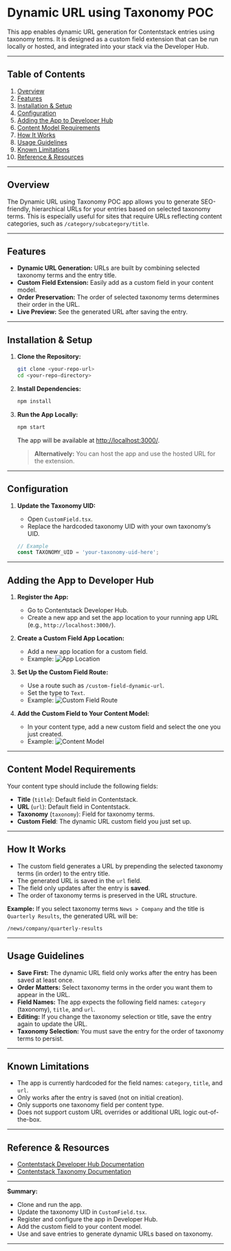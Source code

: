 # Dynamic URL using Taxonomy POC

This app enables dynamic URL generation for Contentstack entries using taxonomy terms. It is designed as a custom field extension that can be run locally or hosted, and integrated into your stack via the Developer Hub.

---

## Table of Contents

1. [Overview](#overview)
2. [Features](#features)
3. [Installation & Setup](#installation--setup)
4. [Configuration](#configuration)
5. [Adding the App to Developer Hub](#adding-the-app-to-developer-hub)
6. [Content Model Requirements](#content-model-requirements)
7. [How It Works](#how-it-works)
8. [Usage Guidelines](#usage-guidelines)
9. [Known Limitations](#known-limitations)
10. [Reference & Resources](#reference--resources)

---

## Overview

The Dynamic URL using Taxonomy POC app allows you to generate SEO-friendly, hierarchical URLs for your entries based on selected taxonomy terms. This is especially useful for sites that require URLs reflecting content categories, such as `/category/subcategory/title`.

---

## Features

- **Dynamic URL Generation:** URLs are built by combining selected taxonomy terms and the entry title.
- **Custom Field Extension:** Easily add as a custom field in your content model.
- **Order Preservation:** The order of selected taxonomy terms determines their order in the URL.
- **Live Preview:** See the generated URL after saving the entry.

---

## Installation & Setup

1. **Clone the Repository:**
   ```bash
   git clone <your-repo-url>
   cd <your-repo-directory>
   ```

2. **Install Dependencies:**
   ```bash
   npm install
   ```

3. **Run the App Locally:**
   ```bash
   npm start
   ```
   The app will be available at [http://localhost:3000/](http://localhost:3000/).

   > **Alternatively:** You can host the app and use the hosted URL for the extension.

---

## Configuration

1. **Update the Taxonomy UID:**
   - Open `CustomField.tsx`.
   - Replace the hardcoded taxonomy UID with your own taxonomy’s UID.

   ```typescript
   // Example
   const TAXONOMY_UID = 'your-taxonomy-uid-here';
   ```

---

## Adding the App to Developer Hub

1. **Register the App:**
   - Go to Contentstack Developer Hub.
   - Create a new app and set the app location to your running app URL (e.g., `http://localhost:3000/`).

2. **Create a Custom Field App Location:**
   - Add a new app location for a custom field.
   - Example:
     ![App Location](public/dynamicurl/app_location.png)

3. **Set Up the Custom Field Route:**
   - Use a route such as `/custom-field-dynamic-url`.
   - Set the type to `Text`.
   - Example:
     ![Custom Field Route](public/dynamicurl/custom_field.png)

4. **Add the Custom Field to Your Content Model:**
   - In your content type, add a new custom field and select the one you just created.
   - Example:
     ![Content Model](public/dynamicurl/content_model.png)

---

## Content Model Requirements

Your content type should include the following fields:

- **Title** (`title`): Default field in Contentstack.
- **URL** (`url`): Default field in Contentstack.
- **Taxonomy** (`taxonomy`): Field for taxonomy terms.
- **Custom Field**: The dynamic URL custom field you just set up.

---

## How It Works

- The custom field generates a URL by prepending the selected taxonomy terms (in order) to the entry title.
- The generated URL is saved in the `url` field.
- The field only updates after the entry is **saved**.
- The order of taxonomy terms is preserved in the URL structure.

**Example:**
If you select taxonomy terms `News > Company` and the title is `Quarterly Results`, the generated URL will be:
```
/news/company/quarterly-results
```

---

## Usage Guidelines

- **Save First:** The dynamic URL field only works after the entry has been saved at least once.
- **Order Matters:** Select taxonomy terms in the order you want them to appear in the URL.
- **Field Names:** The app expects the following field names: `category` (taxonomy), `title`, and `url`.
- **Editing:** If you change the taxonomy selection or title, save the entry again to update the URL.
- **Taxonomy Selection:** You must save the entry for the order of taxonomy terms to persist.

---

## Known Limitations

- The app is currently hardcoded for the field names: `category`, `title`, and `url`.
- Only works after the entry is saved (not on initial creation).
- Only supports one taxonomy field per content type.
- Does not support custom URL overrides or additional URL logic out-of-the-box.

---

## Reference & Resources

- [Contentstack Developer Hub Documentation](https://www.contentstack.com/docs/developers/developer-hub/)
- [Contentstack Taxonomy Documentation](https://www.contentstack.com/docs/developers/taxonomy/)

---

**Summary:**  
- Clone and run the app.
- Update the taxonomy UID in `CustomField.tsx`.
- Register and configure the app in Developer Hub.
- Add the custom field to your content model.
- Use and save entries to generate dynamic URLs based on taxonomy.

---

